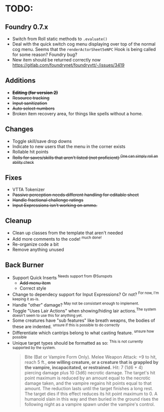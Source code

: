 # TODO:

## Foundry 0.7.x
- Switch from Roll static methods to `.evaluate()`
- Deal with the quick switch cog menu displaying over top of the normal cog menu. Seems that the `renderActorSheet5eNPC` Hook is being called for some reason? Foundry bug?
- New item should be returned correctly now https://gitlab.com/foundrynet/foundryvtt/-/issues/3419

## Additions
- ~~**Editing (for version 2)**~~
- ~~Resource tracking~~
- ~~Input sanitization~~
- ~~Auto select numbers~~
- Broken item recovery area, for things like spells without a home.

## Changes
- Toggle skill/save drop downs
- Indicate to new users that the menu in the corner exists
- Rollable hit points
- ~~Rolls for saves/skills that aren't listed (not proficient) <sup>One can simply roll an ability check</sup>~~

  
## Fixes
- VTTA Tokenizer
- ~~Passive perception needs different handling for editable sheet~~
- ~~Handle fractional challenge ratings~~
- ~~Input Expressions isn't working on ammo.~~

## Cleanup
- Clean up classes from the template that aren't needed
- Add more comments to the code! <sup>much done!</sup>
- Re-organize code a bit
- Remove anything unused

## Back Burner
- Support Quick Inserts <sup>Needs support from @Sunspots</sup>
  - ~~Add menu item~~
  - Correct style
- Change to dependecy support for Input Expressions? Or not? <sup>For now, I'm keeping it as-is.</sup>
- Handle "other" damage? <sup>May not be consistant enough to implement.</sup>
- Toggle "Uses Lair Actions" when showing/hiding lair actions.<sup>The system doesn't seem to use this for anything yet.</sup>
- Some creatures have "sub features" like breath weapns, the bodies of these are indented. <sup>unsure if this is possible to do correctly</sup>
- Differentiate which cantrips belong to what casting feature. <sup>unsure how possible</sup>
- Unique target types should be formatted as so: <sup>This is not currently supported by the system.</sup>
	> Bite (Bat or Vampire Form Only). Melee Weapon Attack: +9 to hit, reach 5 ft., **one willing creature, or a creature that is grappled by the vampire, incapacitated, or restrained.** Hit: 7 (1d6 + 4) piercing damage plus 10 (3d6) necrotic damage. The target's hit point maximum is reduced by an amount equal to the necrotic damage taken, and the vampire regains hit points equal to that amount. The reduction lasts until the target finishes a long rest. The target dies if this effect reduces its hit point maximum to 0. A humanoid slain in this way and then buried in the ground rises the following night as a vampire spawn under the vampire's control.
